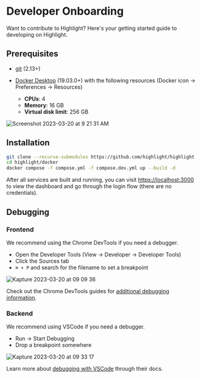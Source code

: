 # Developer Onboarding

Want to contribute to Highlight? Here's your getting started guide to developing on Highlight.

## Prerequisites

* [git](https://git-scm.com/downloads) (2.13+)
* [Docker Desktop](https://www.docker.com/products/docker-desktop/) (19.03.0+) with the following resources (Docker icon -> Preferences -> Resources)

  * **CPUs**: 4
  * **Memory**: 16 GB
  * **Virtual disk limit**: 256 GB

![Screenshot 2023-03-20 at 9 21 31 AM](https://user-images.githubusercontent.com/58678/226386832-c398a37a-8ef1-4327-bd54-de4d7e7d4aa2.png)

## Installation


```bash
git clone --recurse-submodules https://github.com/highlight/highlight
cd highlight/docker
docker compose -f compose.yml -f compose.dev.yml up --build -d
```

After all services are built and running, you can visit [https://localhost:3000](https://localhost:3000) to view the dashboard and go through the login flow (there are no credentials).

## Debugging

### Frontend

We recommend using the Chrome DevTools if you need a debugger.

* Open the Developer Tools (View -> Developer -> Developer Tools)
* Click the Sources tab
* `⌘ + P` and search for the filename to set a breakpoint

![Kapture 2023-03-20 at 09 09 36](https://user-images.githubusercontent.com/58678/226383772-52c28ff4-f1f7-4756-8c2a-7ba89d99d036.gif)

Check out the Chrome DevTools guides for [additional debugging information](https://developer.chrome.com/docs/devtools/javascript/).
### Backend

We recommend using VSCode if you need a debugger.

* Run -> Start Debugging
* Drop a breakpoint somewhere

![Kapture 2023-03-20 at 09 33 17](https://user-images.githubusercontent.com/58678/226390040-417ab200-22a5-47d8-8b29-f56b1141817a.gif)


Learn more about [debugging with VSCode](https://code.visualstudio.com/docs/editor/debugging#_debug-actions) through their docs.